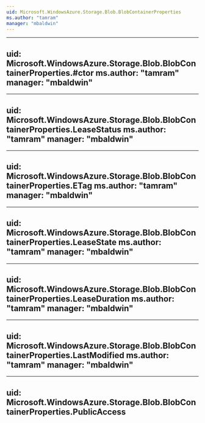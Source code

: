 ```yaml
---
uid: Microsoft.WindowsAzure.Storage.Blob.BlobContainerProperties
ms.author: "tamram"
manager: "mbaldwin"
---
```


---
uid: Microsoft.WindowsAzure.Storage.Blob.BlobContainerProperties.#ctor
ms.author: "tamram"
manager: "mbaldwin"
---

---
uid: Microsoft.WindowsAzure.Storage.Blob.BlobContainerProperties.LeaseStatus
ms.author: "tamram"
manager: "mbaldwin"
---

---
uid: Microsoft.WindowsAzure.Storage.Blob.BlobContainerProperties.ETag
ms.author: "tamram"
manager: "mbaldwin"
---

---
uid: Microsoft.WindowsAzure.Storage.Blob.BlobContainerProperties.LeaseState
ms.author: "tamram"
manager: "mbaldwin"
---

---
uid: Microsoft.WindowsAzure.Storage.Blob.BlobContainerProperties.LeaseDuration
ms.author: "tamram"
manager: "mbaldwin"
---

---
uid: Microsoft.WindowsAzure.Storage.Blob.BlobContainerProperties.LastModified
ms.author: "tamram"
manager: "mbaldwin"
---

---
uid: Microsoft.WindowsAzure.Storage.Blob.BlobContainerProperties.PublicAccess
---
